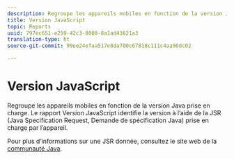 ```yaml
---
description: Regroupe les appareils mobiles en fonction de la version Java prise en charge. Le rapport Version JavaScript identifie la version à l’aide de la JSR (Java Specification Request, Demande de spécification Java) prise en charge par l’appareil.
title: Version JavaScript
topic: Reports
uuid: 797ec651-e259-42c3-8008-8a1ad43621a3
translation-type: ht
source-git-commit: 99ee24efaa517e8da700c67818c111c4aa90dc02

---
```



# Version JavaScript

Regroupe les appareils mobiles en fonction de la version Java prise en charge. Le rapport Version JavaScript identifie la version à l’aide de la JSR (Java Specification Request, Demande de spécification Java) prise en charge par l’appareil.

Pour plus d’informations sur une JSR donnée, consultez le site web de la [communauté Java](https://jcp.org/en/jsr/overview).
